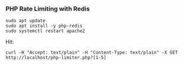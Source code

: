 ### PHP Rate Limiting with Redis
```
sudo apt update
sudo apt install -y php-redis
sudo systemctl restart apache2
```

Hit:
```
curl -H "Accept: text/plain" -H "Content-Type: text/plain" -X GET http://localhost/php-limiter.php?[1-5]
```
